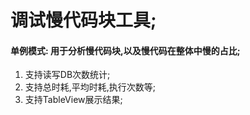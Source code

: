 #  调试慢代码块工具;

#### 单例模式: 用于分析慢代码块,以及慢代码在整体中慢的占比;
1. 支持读写DB次数统计;
2. 支持总时耗,平均时耗,执行次数等;
3. 支持TableView展示结果;

